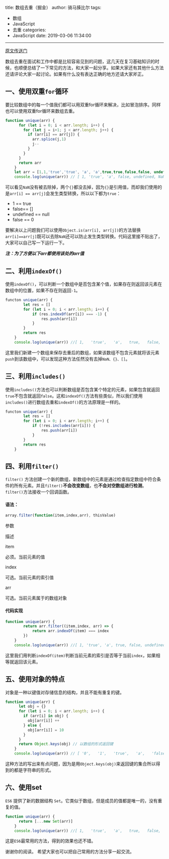 title: 数组去重（掘金）
author: 骑马揍比尔
tags:
  - 数组
  - JavaScript
  - 去重
categories:
  - JavaScript
date: 2019-03-06 11:34:00
---
[原文传送门](https://juejin.im/post/5c7e0328f265da2dc538da03)

数组去重在面试和工作中都是比较容易见到的问题，这几天在复习基础知识的时候，也顺便总结了一下常见的方法，和大家一起分享。如果大家还有其他什么方法还请评论大家一起讨论。如果有什么没有表达正确的地方还请大家斧正。

一、使用双重`for`循环
-------------

<!--more-->


要比较数组中的每一个值我们都可以用双重for循环来解决，比如冒泡排序。同样也可以使用双重for循环来数组去重。

```javascript
function unique(arr) {
      for (let i = 0; i < arr.length; i++) {
        for (let j = i+1; j < arr.length; j++) {
          if (arr[i] == arr[j]) {
            arr.splice(j,1)
            j--
          }
        }
      }
      return arr
    }
    let arr = [1,1,'true','true', 'a', 'a',true,true,false,false, undefined,undefined, null,null, NaN, NaN,'NaN','NaN', 0, 0,{},{},[],[]];
    console.log(unique(arr)) // [ 1, 'true', 'a', false, undefined, NaN, NaN, 'NaN', {}, {} ]
```
 

可以看见`NaN`没有被去除掉，两个`{}`都没去掉，因为`{}`是引用值，而却我们使用的是`arr[i] == arr[j]`会发生类型转换，所以以下都为`true`：

*   1 == true
*   false== \[\]
*   undefined == null
*   false == 0

要解决以上问题我们可以使用`Object.is(arr[i], arr[j])`的方法替换`arr[i]==arr[j]`既可以去除`NaN`还可以防止发生类型转换。代码这里接不贴出了，大家可以自己写一下运行一下。

_**注：为了方便以下arr都使用该处的arr值**_

二、利用`indexOf()`
---------------

使用`indexOf()`，可以判断一个数组中是否包含某个值，如果存在则返回该元素在数组中的位置，如果不存在则返回`-1`。

```javascript
functon unique(arr) {
        let res = []
      	for (let i = 0; i < arr.length; i++) {
            if (res.indexOf(arr[i]) === -1) {
              	res.push(arr[i])
            }
      	}
      	return res
    }
    console.log(unique(arr)) //[ 1,   'true',   'a',   true,   false,   undefined,   null,   NaN,   NaN,   'NaN',   0,   {},   {}, [], []]

```
    

这里我们新建一个数组来保存去重后的数组，如果该数组不包含元素就将该元素`push`到该数组中，可以发现这种方法任然没有去掉`NaN、{}、[]`。

三、利用`includes()`
----------------

使用`includes()`方法也可以判断数组是否包含某个特定的元素，如果包含就返回`true`不包含就返回`false`。这和`indexOf()`方法有些类似，所以我们使用`includes()`进行数组去重和`indexOf()`的方法原理是一样的。

```javascript
functon unique(arr) {
        let res = []
        for (let i = 0; i < arr.length; i++) {
            if (!res.includes(arr[i])) {
          	    res.push(arr[i])
            }
        }
        return res
    }
```
   

四、利用`filter()`
--------------

`filter()` 方法创建一个新的数组，新数组中的元素是通过检查指定数组中符合条件的所有元素。并且`filter()`**不会改变数组**，也**不会对空数组进行检测**。`filter()`方法接收一个回调函数。

#### 语法：

```javascript
array.filter(function(item,index,arr), thisValue)
```
    

参数

描述

item

必须。当前元素的值

index

可选。当前元素的索引值

arr

可选。当前元素属于的数组对象

#### 代码实现

```javascript
function unique(arr) {
        return arr.filter((item,index, arr) => {
            return arr.indexOf(item) === index
        })
    }
    console.log(unique(arr)) //[ 1, 'true', 'a', true, false, undefined, null, 'NaN', 0, {}, {}, [], [] ]
```
    

这里我们用判断`indexOf(item)`判断当前元素的索引是否等于当前`index`，如果相等就返回该元素。

五、使用对象的特点
---------

对象是一种以键值对存储信息的结构，并且不能有重复的键。

```javascript
function unique(arr) {
      let obj = {}
      for (let i = 0; i < arr.length; i++) {
        if (arr[i] in obj) {
          obj[arr[i]] ++
        } else {
          obj[arr[i]] = 10
        }
      }
      return Object.keys(obj) // 以数组的形式返回键
    }
    console.log(unique(arr)) // [ '0',   '1',   'true',   'a',   'false',   'undefined',   'null',   'NaN',   '[object Object]',   '']
```
    

这种方法的写出来有点问题，因为是用`Object.keys(obj)`来返回键的集合所以得到的都是字符串的形式。

六、使用set
-------

`ES6` 提供了新的数据结构 `Set`。它类似于数组，但是成员的值都是唯一的，没有重复的值。

```javascript
function unique(arr) {
      return [...new Set(arr)]
    }
    console.log(unique(arr)) //[ 1,   'true',   'a',   true,   false,   undefined,   null,   NaN,   'NaN',   0,   {},   {},   [],   [] ]
```
   

这是`ES6`最常用的方法，得到的效果也还不错。

  
  
谢谢你的阅读。 希望大家也可以把自己常用的方法分享一起交流。
